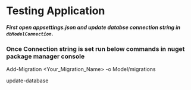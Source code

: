 # Testing Application #

***First open appsettings.json and update databse connection string in `dbModelConnection`.***



### Once Connection string is set run below commands in nuget package manager console ### 

Add-Migration <Your_Migration_Name> -o Model/migrations

update-database
